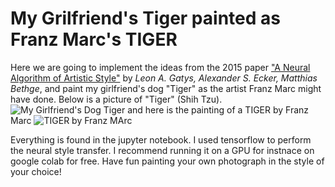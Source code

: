 # My Grilfriend's Tiger painted as Franz Marc's TIGER 
Here we are going to implement the ideas from the 2015 paper
["A Neural Algorithm of Artistic Style"](https://arxiv.org/abs/1508.06576) by *Leon A. Gatys,
Alexander S. Ecker, Matthias Bethge*,
and paint my girlfriend's dog "Tiger" as the artist Franz Marc might have done.
Below is a picture of "Tiger" (Shih Tzu).
![My Girlfriend's Dog Tiger](https://drive.google.com/uc?id=1DaDURnkGYfJ2D8eoXrjg-84dXffBcX1z)
and here is the painting of a TIGER by Franz Marc
![TIGER by Franz MArc](https://drive.google.com/uc?id=1S6cVG_neSru21cEGY7UoN1XQy-trfaIH)

Everything is found in the jupyter notebook. I used tensorflow to perform the neural style transfer. I recommend running it on a GPU for instnace on google colab for free. Have fun painting your own photograph in the style of your choice! 
